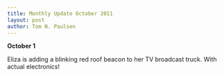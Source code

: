 ```yaml
---
title: Monthly Update October 2011 
layout: post
author: Tom N. Paulsen
---
```




 **October 1**   
  
 Eliza is adding a blinking red roof beacon to her TV broadcast truck. With actual electronics! 
 
 